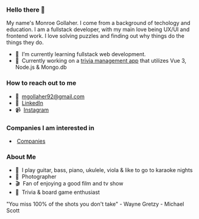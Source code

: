 ### Hello there 👋
My name's Monroe Gollaher. I come from a background of techology and education. I am a fullstack developer, with my main love being UX/UI and frontend work. I love solving puzzles and finding out why things do the things they do. 

- 🌱 &nbsp;I’m currently learning fullstack web development.
- 🔨 &nbsp;Currently working on a <a href="https://github.com/MonroeGollaher/TriviaGame">trivia management app</a> that utilizes Vue 3, Node.js & Mongo.db

### How to reach out to me
- 📩 &nbsp;mgollaher92@gmail.com
- 💼 &nbsp;<a href="https://www.linkedin.com/in/monroe-gollaher/">LinkedIn</a>
- 📹 &nbsp;<a href="https://www.instagram.com/thisismonroe">Instagram</a>

### Companies I am interested in
- &nbsp;<a href="https://docs.google.com/spreadsheets/d/1HWCuXjPtoratqp5yD-71g9gj3Ot72TxjEEwECagHnWk/edit#gid=0">Companies</a>

### About Me
 - 🎵 &nbsp;I play guitar, bass, piano, ukulele, viola & like to go to karaoke nights
 - 📸 &nbsp;Photographer
 - 🎬 &nbsp;Fan of enjoying a good film and tv show
 - 🎲 &nbsp;Trivia & board game enthusiast 
 
 "You miss 100% of the shots you don't take" - Wayne Gretzy - Michael Scott

<!--
**MonroeGollaher/MonroeGollaher** is a ✨ _special_ ✨ repository because its `README.md` (this file) appears on your GitHub profile.

Here are some ideas to get you started:

- 🔭 I’m currently working on ...
- 🌱 I’m currently learning ...
- 👯 I’m looking to collaborate on ...
- 🤔 I’m looking for help with ...
- 💬 Ask me about ...
- 📫 How to reach me: ...
- 😄 Pronouns: ...
- ⚡ Fun fact: ...
-->
